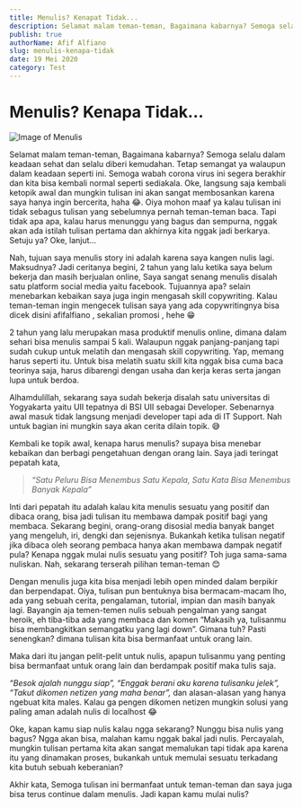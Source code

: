 ```yaml
---
title: Menulis? Kenapat Tidak...
description: Selamat malam teman-teman, Bagaimana kabarnya? Semoga selalu dalam keadaan sehat dan selalu diberi kemudahan. Tetap semangat ya walaupun dalam keadaan seperti ini.
publish: true
authorName: Afif Alfiano
slug: menulis-kenapa-tidak
date: 19 Mei 2020
category: Test
---
```


# Menulis? Kenapa Tidak…

![Image of Menulis](https://miro.medium.com/max/576/1*bioh69K7_vRZXp9LvDzi9Q.jpeg)<br />

Selamat malam teman-teman, Bagaimana kabarnya? Semoga selalu dalam keadaan sehat dan selalu diberi kemudahan. Tetap semangat ya walaupun dalam keadaan seperti ini. Semoga wabah corona virus ini segera berakhir dan kita bisa kembali normal seperti sediakala. Oke, langsung saja kembali ketopik awal dan mungkin tulisan ini akan sangat membosankan karena saya hanya ingin bercerita, haha 😂. Oiya mohon maaf ya kalau tulisan ini tidak sebagus tulisan yang sebelumnya pernah teman-teman baca. Tapi tidak apa apa, kalau harus menunggu yang bagus dan sempurna, nggak akan ada istilah tulisan pertama dan akhirnya kita nggak jadi berkarya.
Setuju ya? Oke, lanjut…

Nah, tujuan saya menulis story ini adalah karena saya kangen nulis lagi. Maksudnya? Jadi ceritanya begini, 2 tahun yang lalu ketika saya belum bekerja dan masih berjualan online, Saya sangat senang menulis disalah satu platform social media yaitu facebook. Tujuannya apa? selain menebarkan kebaikan saya juga ingin mengasah skill copywriting. Kalau teman-teman ingin mengecek tulisan saya yang ada copywritingnya bisa dicek disini afifalfiano , sekalian promosi , hehe 😁

2 tahun yang lalu merupakan masa produktif menulis online, dimana dalam sehari bisa menulis sampai 5 kali. Walaupun nggak panjang-panjang tapi sudah cukup untuk melatih dan mengasah skill copywriting. Yap, memang harus seperti itu. Untuk bisa melatih suatu skill kita nggak bisa cuma baca teorinya saja, harus dibarengi dengan usaha dan kerja keras serta jangan lupa untuk berdoa.

Alhamdulillah, sekarang saya sudah bekerja disalah satu universitas di Yogyakarta yaitu UII tepatnya di BSI UII sebagai Developer. Sebenarnya awal masuk tidak langsung menjadi developer tapi ada di IT Support. Nah untuk bagian ini mungkin saya akan cerita dilain topik. 😅<br />

Kembali ke topik awal, kenapa harus menulis? supaya bisa menebar kebaikan dan berbagi pengetahuan dengan orang lain. Saya jadi teringat pepatah kata,

> *“Satu Peluru Bisa Menembus Satu Kepala, Satu Kata Bisa Menembus Banyak Kepala”*

Inti dari pepatah itu adalah kalau kita menulis sesuatu yang positif dan dibaca orang, bisa jadi tulisan itu membawa dampak positif bagi yang membaca. Sekarang begini, orang-orang disosial media banyak banget yang mengeluh, iri, dengki dan sejenisnya. Bukankah ketika tulisan negatif jika dibaca oleh seorang pembaca hanya akan membawa dampak negatif pula? Kenapa nggak mulai nulis sesuatu yang positif? Toh juga sama-sama nuliskan. Nah, sekarang terserah pilihan teman-teman 😊

Dengan menulis juga kita bisa menjadi lebih open minded dalam berpikir dan berpendapat. Oiya, tulisan pun bentuknya bisa bermacam-macam lho, ada yang sebuah cerita, pengalaman, tutorial, impian dan masih banyak lagi. Bayangin aja temen-temen nulis sebuah pengalman yang sangat heroik, eh tiba-tiba ada yang membaca dan komen “Makasih ya, tulisanmu bisa membangkitkan semangatku yang lagi down”. Gimana tuh? Pasti senengkan? dimana tulisan kita bisa bermanfaat untuk orang lain.

Maka dari itu jangan pelit-pelit untuk nulis, apapun tulisanmu yang penting bisa bermanfaat untuk orang lain dan berdampak positif maka tulis saja.

*“Besok ajalah nunggu siap”, “Enggak berani aku karena tulisanku jelek”, “Takut dikomen netizen yang maha benar”,* dan alasan-alasan yang hanya ngebuat kita males. Kalau ga pengen dikomen netizen mungkin solusi yang paling aman adalah nulis di localhost 😂

Oke, kapan kamu siap nulis kalau ngga sekarang? Nunggu bisa nulis yang bagus? Ngga akan bisa, malahan kamu nggak bakal jadi nulis. Percayalah, mungkin tulisan pertama kita akan sangat memalukan tapi tidak apa karena itu yang dinamakan proses, bukankah untuk memulai sesuatu terkadang kita butuh sebuah keberanian?

Akhir kata, Semoga tulisan ini bermanfaat untuk teman-teman dan saya juga bisa terus continue dalam menulis. Jadi kapan kamu mulai nulis?